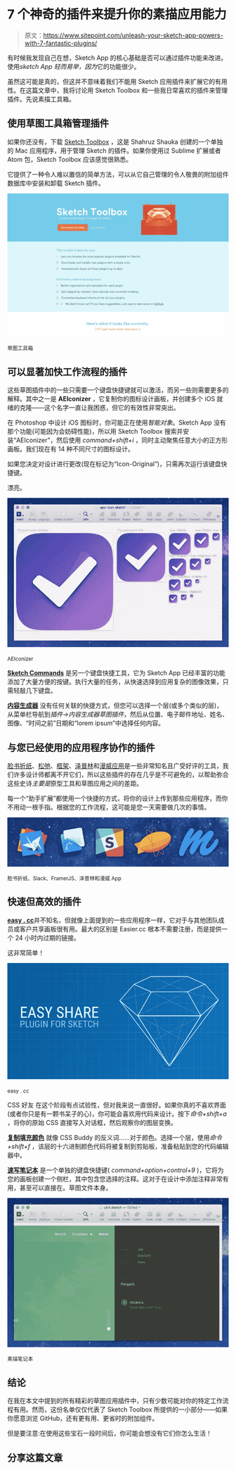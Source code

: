 # 7 个神奇的插件来提升你的素描应用能力

> 原文：<https://www.sitepoint.com/unleash-your-sketch-app-powers-with-7-fantastic-plugins/>

有时候我发现自己在想，Sketch App 的核心基础是否可以通过插件功能来改进。使用*sketch App 轻而易举，因为*它的功能很少。

虽然这可能是真的，但这并不意味着我们不能用 Sketch 应用插件来扩展它的有用性。在这篇文章中，我将讨论用 Sketch Toolbox 和一些我日常喜欢的插件来管理插件。先说素描工具箱。

## 使用草图工具箱管理插件

如果你还没有，下载 [Sketch Toolbox](http://sketchtoolbox.com/) ，这是 Shahruz Shauka 创建的一个单独的 Mac 应用程序，用于管理 Sketch 的插件。如果你使用过 Sublime 扩展或者 Atom 包，Sketch Toolbox 应该感觉很熟悉。

它提供了一种令人难以置信的简单方法，可以从它自己管理的令人敬畏的附加组件数据库中安装和卸载 Sketch 插件。

![Sketch Toolbox ](img/ca26fe51e7e93acdd935e372b6728b8e.png)

<small>草图工具箱</small>

## 可以显著加快工作流程的插件

这些草图插件中的一些只需要一个键盘快捷键就可以激活，而另一些则需要更多的解释。其中之一是 **AEIconizer** ，它复制你的图标设计画板，并创建多个 iOS 就绪的克隆——这个名字一直让我困惑，但它的有效性非常突出。

在 Photoshop 中设计 iOS 图标时，你可能正在使用*智能对象*。Sketch App 没有那个功能(可能因为会妨碍性能)，所以用 Sketch Toolbox 搜索并安装“AEIconizer”，然后使用 *command+shift+i* ，同时主动聚焦任意大小的正方形画板。我们现在有 14 种不同尺寸的图标设计。

如果您决定对设计进行更改(现在标记为“Icon-Original”)，只需再次运行该键盘快捷键。

漂亮。

![AEIconizer interface](img/3cf23b9b8f9e668cab6b25a15cacb611.png)

<small>AEIconizer</small>

[**Sketch Commands**](https://github.com/bomberstudios/sketch-commands) 是另一个键盘快捷工具，它为 Sketch App 已经丰富的功能添加了大量方便的按键。执行大量的任务，从快速选择到应用复杂的图像效果，只需轻敲几下键盘。

[**内容生成器**](https://github.com/timuric/Content-generator-sketch-plugin) 没有任何关联的快捷方式，但您可以选择一个层(或多个类似的层)，从菜单栏导航到*插件→内容生成器草图插件*，然后从位置、电子邮件地址、姓名、图像、“时间之前”日期和“lorem ipsum”中选择任何内容。

## 与您已经使用的应用程序协作的插件

[脸书折纸](https://github.com/tarngerine/sketch-origami-export)、[松弛](https://github.com/shahruz/Send-to-Slack)、[框架](https://github.com/bomberstudios/sketch-framer)、[泽普林](https://github.com/zeplin/zeplin-sketch-plugin)和[漫威应用](https://marvelapp.com/prototype-with-sketch/)是一些非常知名且广受好评的工具，我们许多设计师都离不开它们，所以这些插件的存在几乎是不可避免的，以帮助弥合这些史诗*主要是*原型工具和草图应用之间的差距。

每一个“助手扩展”都使用一个快捷的方式，将你的设计上传到那些应用程序，而你不用动一根手指。根据您的工作流程，这可能是您一天需要做几次的事情。

![Facebook Origami, Slack, FramerJS, Zeplin and Marvel App icons](img/bb186f24a902645a68fd1473eb1aff7e.png)

<small>脸书折纸、Slack、FramerJS、泽普林和漫威 App</small>

## 快速但高效的插件

[**easy . cc**](http://easier.cc/)并不知名，但就像上面提到的一些应用程序一样，它对于与其他团队成员或客户共享画板很有用。最大的区别是 Easier.cc 根本不需要注册，而是提供一个 24 小时内过期的链接。

这非常简单！

![Easier.cc ](img/b3f553c314dcfc3a6e9507b47fc36f60.png)

<small>easy . cc</small>

CSS 好友 在这个阶段有点试验性，但对我来说一直很好。如果你真的不喜欢界面(或者你只是有一颗书呆子的心)，你可能会喜欢用代码来设计。按下*命令+shift+a* ，将你的原始 CSS 直接写入对话框，然后观察你的图层变换。

[**复制填充颜色**](https://github.com/poyi/copy-fill-color) 就像 CSS Buddy 的反义词……对于颜色。选择一个层，使用*命令+shift+f* ，该层的十六进制颜色代码将被复制到剪贴板，准备粘贴到您的代码编辑器中。

[**速写笔记本**](https://github.com/marcosvidal/Sketch-Notebook) 是一个单独的键盘快捷键( *command+option+control+9* )，它将为您的画板创建一个侧栏，其中包含您选择的注释。这对于在设计中添加注释非常有用，甚至可以直接在。草图文件本身。

![Sketch Notebook](img/1cf428f5a3478490d6a32437d753a9cd.png)

<small>素描笔记本</small>

## 结论

在我在本文中提到的所有精彩的草图应用插件中，只有少数可能对你的特定工作流程有用。然而，这份名单仅仅代表了 Sketch Toolbox 所提供的一小部分——如果你愿意浏览 GitHub，还有更有用、更省时的附加组件。

但是要注意:在使用这些宝石一段时间后，你可能会想没有它们你怎么生活！

## 分享这篇文章